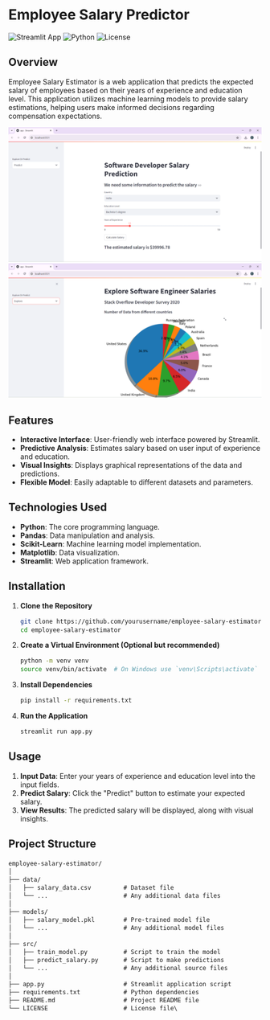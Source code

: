 # Employee Salary Predictor

![Streamlit App](https://img.shields.io/badge/Streamlit-App-orange)
![Python](https://img.shields.io/badge/Python-3.7%2B-blue)
![License](https://img.shields.io/badge/License-MIT-green)

## Overview

Employee Salary Estimator is a web application that predicts the expected salary of employees based on their years of experience and education level. This application utilizes machine learning models to provide salary estimations, helping users make informed decisions regarding compensation expectations.

![Predict Page](screenshots/PredictPage.png)
![Explore Page 1](screenshots/ExplorePage.png)

## Features

- **Interactive Interface**: User-friendly web interface powered by Streamlit.
- **Predictive Analysis**: Estimates salary based on user input of experience and education.
- **Visual Insights**: Displays graphical representations of the data and predictions.
- **Flexible Model**: Easily adaptable to different datasets and parameters.

## Technologies Used

- **Python**: The core programming language.
- **Pandas**: Data manipulation and analysis.
- **Scikit-Learn**: Machine learning model implementation.
- **Matplotlib**: Data visualization.
- **Streamlit**: Web application framework.

## Installation

1. **Clone the Repository**

    ```bash
    git clone https://github.com/yourusername/employee-salary-estimator.git
    cd employee-salary-estimator
    ```

2. **Create a Virtual Environment (Optional but recommended)**

    ```bash
    python -m venv venv
    source venv/bin/activate  # On Windows use `venv\Scripts\activate`
    ```

3. **Install Dependencies**

    ```bash
    pip install -r requirements.txt
    ```

4. **Run the Application**

    ```bash
    streamlit run app.py
    ```

## Usage

1. **Input Data**: Enter your years of experience and education level into the input fields.
2. **Predict Salary**: Click the "Predict" button to estimate your expected salary.
3. **View Results**: The predicted salary will be displayed, along with visual insights.

## Project Structure

```plaintext
employee-salary-estimator/
│
├── data/
│   ├── salary_data.csv         # Dataset file
│   └── ...                     # Any additional data files
│
├── models/
│   ├── salary_model.pkl        # Pre-trained model file
│   └── ...                     # Any additional model files
│
├── src/
│   ├── train_model.py          # Script to train the model
│   ├── predict_salary.py       # Script to make predictions
│   └── ...                     # Any additional source files
│
├── app.py                      # Streamlit application script
├── requirements.txt            # Python dependencies
├── README.md                   # Project README file
└── LICENSE                     # License file\
